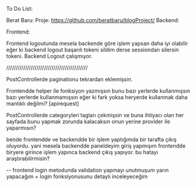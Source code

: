 To Do List:

<!-- 1. vendor node_modules gibi klasörlerdeki kodların kaldırılması gerekiyor. bunların repo'ya yollanmaması gerekiyor.//ok
2. mysql_data'nında yollanmaması lazım. //ok
3. request validation kullanılacak. //ok
4. 'berat123@gmail.com' bu tarz statik şeyler olmamalı. env üzerinden config'den alınmalı. //done using packages
5. policies tek key ile tek satır policy gelmeli. //ok-->
<!-- 6. api'deki response yapısının düzenlenmesi gerekiyor. bunun için bir response class'ı oluşturulabilir. //ok, might check later though
7. kategori verileri db'den fe'den direk alınıyor. ???
8. 
Http::withHeaders(['Authorization' => session('api_token')])
->post(env('API_URL') . "/api/posts/{$postId}/comments", $request->all());
bu kod çok tekrar ediliyor. bunun yerine bir fonksiyon yazılabilir.
 9. bir çok gereksiz yorum satırları bulunuyor. bunlar kaldırılmalı. //ok
10. http://api_nginx/api/login -> api_nginx env üzerinden config'den belirtilen değer gelmeli. //ok -->

Berat Baru:
Proje: https://github.com/beratbaru/blogProject/
Backend:

<!--database bilgileri docker-compose.yml üzerinde tanımlanmış bunları envden çekilebilir.

 projeyi kurduktan sonra içine girince var/www den başlıyor dockerfilede workdiri düzeltebilirmisin? (Aynısı Frontenddede var)

projeyi kurarken storage klasöründe framework klasörünü silmişsin bundan kaynaklı projeyi kurarken hata aldım. (Aynısı Frontenddede var) 

projeyi kurduktan sonra migrate yaptım ama sessions tablosunu bulamadı silinmiş. php artisan make:session-table ile çözdüm istersen bunu readmede belirterek veyada direkt migration dosyasını ekleyerek çözebilirsin.

 bir önceki revizelerdeki 6. maddedeki response yapısı hepsine uyarlanmamış. AuthControllerde, PolicyControllerde, ProfileControllerde. 

AuthControllerde Loginde Validationu Requests kullanabilirsin.


 Logout kodu çalışmıyor. Frontendde logout yapıyorum ama token silinmiyor. Postmande denedim hata aldım. "Call to undefined method App\\Models\\User::token()", 

StoreCommentRequest contente required lazım -->


Frontend:
<!-- PolicyController dd kalmış. | Olmayan bir policies girince hata alıyorum. -->

Frontend logoutunda mesela backende göre işlem yapsan daha iyi olabilir eğer ki backend logout başarılı tokeni sildim derse sessiondan silersin tokeni. Backend Logout çalışmıyor. <!--done I guess?-->

///////////////////////////////////////////

PostControllerde paginationu tekrardan eklemişsin.

Frontendde helper ile fonksiyon yazmışsın bunu bazı yerlerde kullanmışsın bazı yerlerde kullanmamışsın eğer ki fark yoksa heryerde kullanmak daha mantıklı değilmi? [apirequest]

PostControllerde categoryleri tagları çekmişsin ve buna ihtiyacı olan her sayfada bunu yapmak zorunda kalacaksın onun yerine provider ile yaparmısın?

bende frontendde ve backendde bir işlem yaptığımda bir tarafta çıkış oluyordu. yani mesela backendde paneldeyim giriş yapmışım frontendde biryere girince işlem yapınca backend çıkış yapıyor. bu hatayı araştırabilirmisin?

-- frontend login metodunda validation yapmayı unutmuşum yarın yapacağım + login fonksiyonusunu detaylı inceleyeceğim